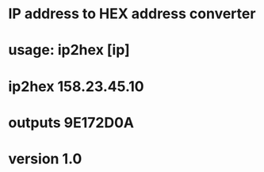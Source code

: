 # IP address to HEX address converter
# usage: ip2hex [ip]
# ip2hex 158.23.45.10
# outputs 9E172D0A
# version 1.0
